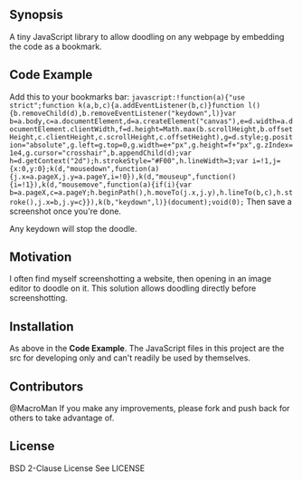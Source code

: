 ## Synopsis

A tiny JavaScript library to allow doodling on any webpage by embedding the code as a bookmark.

## Code Example

Add this to your bookmarks bar:
`javascript:!function(a){"use strict";function k(a,b,c){a.addEventListener(b,c)}function l(){b.removeChild(d),b.removeEventListener("keydown",l)}var b=a.body,c=a.documentElement,d=a.createElement("canvas"),e=d.width=a.documentElement.clientWidth,f=d.height=Math.max(b.scrollHeight,b.offsetHeight,c.clientHeight,c.scrollHeight,c.offsetHeight),g=d.style;g.position="absolute",g.left=g.top=0,g.width=e+"px",g.height=f+"px",g.zIndex=1e4,g.cursor="crosshair",b.appendChild(d);var h=d.getContext("2d");h.strokeStyle="#F00",h.lineWidth=3;var i=!1,j={x:0,y:0};k(d,"mousedown",function(a){j.x=a.pageX,j.y=a.pageY,i=!0}),k(d,"mouseup",function(){i=!1}),k(d,"mousemove",function(a){if(i){var b=a.pageX,c=a.pageY;h.beginPath(),h.moveTo(j.x,j.y),h.lineTo(b,c),h.stroke(),j.x=b,j.y=c}}),k(b,"keydown",l)}(document);void(0);`
Then save a screenshot once you're done.

Any keydown will stop the doodle.

## Motivation

I often find myself screenshotting a website, then opening in an image editor to doodle on it. This solution allows doodling directly before screenshotting.

## Installation

As above in the **Code Example**.
The JavaScript files in this project are the src for developing only and can't readily be used by themselves.

## Contributors

@MacroMan
If you make any improvements, please fork and push back for others to take advantage of.

## License

BSD 2-Clause License
See LICENSE
